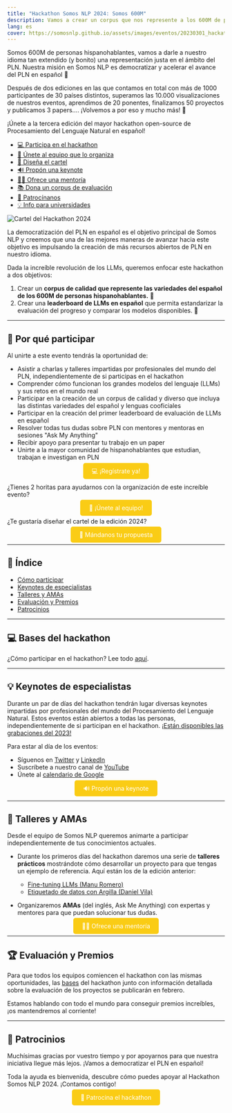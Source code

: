```yaml
---
title: "Hackathon Somos NLP 2024: Somos 600M"
description: Vamos a crear un corpus que nos represente a los 600M de personas hispanohablantes y a estandarizar cómo evaluar nuestros LLMs.
lang: es
cover: https://somosnlp.github.io/assets/images/eventos/20230301_hackathon_wip.png
---
```


Somos 600M de personas hispanohablantes, vamos a darle a nuestro idioma tan extendido (y bonito) una representación justa en el ámbito del PLN. Nuestra misión en Somos NLP es democratizar y acelerar el avance del PLN en español 🚀 

Después de dos ediciones en las que contamos en total con más de 1000 participantes de 30 países distintos, superamos las 10.000 visualizaciones de nuestros eventos, aprendimos de 20 ponentes, finalizamos 50 proyectos y publicamos 3 papers.... ¡Volvemos a por eso y mucho más! 💪

¡Únete a la tercera edición del mayor hackathon open-source de Procesamiento del Lenguaje Natural en español!

- [💻 Participa en el hackathon](https://hackathonsomosnlp2024.eventbrite.com/?aff=w)
- [🤗 Únete al equipo que lo organiza](https://forms.gle/radg18NMLRZMPu38A)
- [🎨 Diseña el cartel](https://somosnlp.org/hackathon/cartel)
- [🔊 Propón una keynote](https://forms.gle/YpUvifDNLG6E56Cy9)
- [🧑‍🏫 Ofrece una mentoría](https://forms.gle/7UmsVDnFmNo1pCrf9)
- [📚 Dona un corpus de evaluación](https://somosnlp.org/donatucorpus)
- [🙌 Patrocínanos](https://forms.gle/sEkxstwbJSRYpgDa8)
- [💡 Info para universidades](https://somosnlp.org/hackathon/universidades)

![Cartel del Hackathon 2024](https://somosnlp.github.io/assets/images/eventos/20230301_hackathon_wip.png)

La democratización del PLN en español es el objetivo principal de Somos NLP y creemos que una de las mejores maneras de avanzar hacia este objetivo es impulsando la creación de más recursos abiertos de PLN en nuestro idioma.

Dada la increíble revolución de los LLMs, queremos enfocar este hackathon a dos objetivos:
1. Crear un **corpus de calidad que represente las variedades del español de los 600M de personas hispanohablantes.** 💛
2. Crear una **leaderboard de LLMs en español** que permita estandarizar la evaluación del progreso y comparar los modelos disponibles. 🚀 

---

## 🚀 Por qué participar

Al unirte a este evento tendrás la oportunidad de:

- Asistir a charlas y talleres impartidas por profesionales del mundo del PLN, independientemente de si participas en el hackathon
- Comprender cómo funcionan los grandes modelos del lenguaje (LLMs) y sus retos en el mundo real
- Participar en la creación de un corpus de calidad y diverso que incluya las distintas variedades del español y lenguas cooficiales
- Participar en la creación del primer leaderboard de evaluación de LLMs en español
- Resolver todas tus dudas sobre PLN con mentores y mentoras en sesiones "Ask My Anything"
- Recibir apoyo para presentar tu trabajo en un paper
- Unirte a la mayor comunidad de hispanohablantes que estudian, trabajan e investigan en PLN

<center><a href="https://hackathonsomosnlp2024.eventbrite.com/?aff=w" target="_blank" style="background-color:#FACC15; color:white; padding:10px 20px; text-decoration:none; border-radius:5px;">💻 ¡Regístrate ya!</a></center>

¿Tienes 2 horitas para ayudarnos con la organización de este increíble evento?

<center><a href="https://forms.gle/radg18NMLRZMPu38A" target="_blank" style="background-color:#FACC15; color:white; padding:10px 20px; text-decoration:none; border-radius:5px;">🤗 ¡Únete al equipo!</a></center>

¿Te gustaría diseñar el cartel de la edición 2024?

<center><a href="https://somosnlp.org/hackathon/cartel" target="_blank" style="background-color:#FACC15; color:white; padding:10px 20px; text-decoration:none; border-radius:5px;">🎨 Mándanos tu propuesta</a></center>

---

## 📝 Índice

- [Cómo participar](https://somosnlp.org/hackathon/bases)
- [Keynotes de especialistas](#keynotes-de-especialistas)
- [Talleres y AMAs](#talleres-y-amas)
- [Evaluación y Premios](#evaluacion-y-premios)
- [Patrocinios](#patrocinios)

---

## 💻 Bases del hackathon

¿Cómo participar en el hackathon? Lee todo [aquí](https://somosnlp.org/hackathon/bases).

---

## 💡 Keynotes de especialistas

Durante un par de días del hackathon tendrán lugar diversas keynotes impartidas por profesionales del mundo del Procesamiento del Lenguaje Natural. Estos eventos están abiertos a todas las personas, independientemente de si participan en el hackathon. [¡Están disponibles las grabaciones del 2023!](https://www.youtube.com/playlist?list=PLTA-KAy8nxaCDc0IJpLac-3csiAepV546)

Para estar al día de los eventos:
- Síguenos en [Twitter](https://twitter.com/somosnlp_) y [LinkedIn](https://www.linkedin.com/company/somosnlp)
- Suscríbete a nuestro canal de [YouTube](https://www.youtube.com/c/somosnlp?sub_confirmation=1)
- Únete al [calendario de Google](https://calendar.google.com/calendar/u/0?cid=ZWM3MGZhODIzNmYyNzBlMTYwYzFiMjdhNDgzZWMyMjA1ZjQwYzUyN2E5N2MwZTJhZmY0OTcwZDZmZjBkYzQyMEBncm91cC5jYWxlbmRhci5nb29nbGUuY29t)

<center><a href="https://forms.gle/YpUvifDNLG6E56Cy9" target="_blank" style="background-color:#FACC15; color:white; padding:10px 20px; text-decoration:none; border-radius:5px;">🔊 Propón una keynote</a></center>

---

## 📖 Talleres y AMAs

Desde el equipo de Somos NLP queremos animarte a participar independientemente de tus conocimientos actuales.

- Durante los primeros días del hackathon daremos una serie de **talleres prácticos** mostrándote cómo desarrollar un proyecto para que tengas un ejemplo de referencia. Aquí están los de la edición anterior:

  - [Fine-tuning LLMs (Manu Romero)](https://somosnlp.org/hackathon-2023/fine-tuning-llms)
  - [Etiquetado de datos con Argilla (Daniel Vila)](https://somosnlp.org/hackathon-2023/etiquetado-de-datos-con-argilla)

- Organizaremos **AMAs** (del inglés, Ask Me Anything) con expertas y mentores para que puedan solucionar tus dudas.

<center><a href="https://forms.gle/7UmsVDnFmNo1pCrf9" target="_blank" style="background-color:#FACC15; color:white; padding:10px 20px; text-decoration:none; border-radius:5px;">🧑‍🏫 Ofrece una mentoría</a></center>

---

## 🏆 Evaluación y Premios

Para que todos los equipos comiencen el hackathon con las mismas oportunidades, las [bases](https://somosnlp.org/hackathon/bases) del hackathon junto con información detallada sobre la evaluación de los proyectos se publicarán en febrero.

Estamos hablando con todo el mundo para conseguir premios increíbles, ¡os mantendremos al corriente! 

---

## 👏 Patrocinios

Muchísimas gracias por vuestro tiempo y por apoyarnos para que nuestra iniciativa llegue más lejos. ¡Vamos a democratizar el PLN en español!

Toda la ayuda es bienvenida, descubre cómo puedes apoyar al Hackathon Somos NLP 2024. ¡Contamos contigo!

<center><a href="https://forms.gle/sEkxstwbJSRYpgDa8" target="_blank" style="background-color:#FACC15; color:white; padding:10px 20px; text-decoration:none; border-radius:5px;">🙌 Patrocina el hackathon</a></center>
